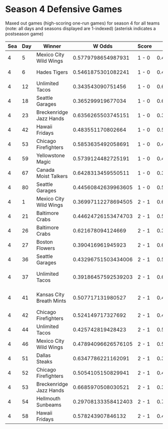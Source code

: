 # Season 4 Defensive Games



Maxed out games (high-scoring one-run games) for season 4 for all teams (note: all days and seasons displayed are 1-indexed) (asterisk indicates a postseason game)


| Sea | Day | Winner | W Odds | Score | L Odds | Loser | 
| ------ |------ |------ |------ |------ |------ |------ |
| 4 | 5 | Mexico City Wild Wings | 0.5779798654987931 | 1 - 0 | 0.422020134501206 | Miami Dalé | 
| 4 | 6 | Hades Tigers | 0.5461875301082241 | 1 - 0 | 0.45381246989177504 | Canada Moist Talkers | 
| 4 | 12 | Unlimited Tacos | 0.343543090751456 | 1 - 0 | 0.656456909248543 | Kansas City Breath Mints | 
| 4 | 18 | Seattle Garages | 0.365299919677034 | 1 - 0 | 0.6347000803229651 | Breckenridge Jazz Hands | 
| 4 | 23 | Breckenridge Jazz Hands | 0.6356265503745151 | 1 - 0 | 0.364373449625484 | Miami Dalé | 
| 4 | 42 | Hawaii Fridays | 0.483551170802664 | 1 - 0 | 0.516448829197335 | Boston Flowers | 
| 4 | 53 | Chicago Firefighters | 0.5853635492058691 | 1 - 0 | 0.41463645079413003 | Kansas City Breath Mints | 
| 4 | 59 | Yellowstone Magic | 0.5739124482725191 | 1 - 0 | 0.42608755172748103 | Kansas City Breath Mints | 
| 4 | 67 | Canada Moist Talkers | 0.6428313459550511 | 1 - 0 | 0.357168654044949 | Houston Spies | 
| 4 | 80 | Seattle Garages | 0.44560842639963605 | 1 - 0 | 0.5543915736003631 | Canada Moist Talkers | 
| 4 | 1 | Mexico City Wild Wings | 0.36997112278694505 | 2 - 1 | 0.630028877213054 | Baltimore Crabs | 
| 4 | 21 | Baltimore Crabs | 0.44624726153474703 | 2 - 1 | 0.5537527384652521 | Canada Moist Talkers | 
| 4 | 26 | Baltimore Crabs | 0.621678094124669 | 2 - 1 | 0.37832190587533004 | Breckenridge Jazz Hands | 
| 4 | 27 | Boston Flowers | 0.390416961945923 | 2 - 1 | 0.6095830380540771 | Kansas City Breath Mints | 
| 4 | 36 | Seattle Garages | 0.43296751503434006 | 2 - 1 | 0.5670324849656591 | Miami Dalé | 
| 4 | 37 | Unlimited Tacos | 0.39186457592539203 | 2 - 1 | 0.6081354240746071 | San Francisco Lovers | 
| 4 | 41 | Kansas City Breath Mints | 0.507717131980527 | 2 - 1 | 0.492282868019472 | Charleston Shoe Thieves | 
| 4 | 42 | Chicago Firefighters | 0.524149717327692 | 2 - 1 | 0.47585028267230706 | Yellowstone Magic | 
| 4 | 44 | Unlimited Tacos | 0.425742819428423 | 2 - 1 | 0.574257180571576 | Dallas Steaks | 
| 4 | 46 | Mexico City Wild Wings | 0.47894096626576105 | 2 - 1 | 0.521059033734238 | Breckenridge Jazz Hands | 
| 4 | 51 | Dallas Steaks | 0.6347786221162091 | 2 - 1 | 0.36522137788379005 | Unlimited Tacos | 
| 4 | 52 | Chicago Firefighters | 0.5054105150829941 | 2 - 1 | 0.49458948491700505 | Kansas City Breath Mints | 
| 4 | 53 | Breckenridge Jazz Hands | 0.6685970508030521 | 2 - 1 | 0.331402949196947 | Miami Dalé | 
| 4 | 54 | Hellmouth Sunbeams | 0.29708133358412403 | 2 - 1 | 0.7029186664158751 | Mexico City Wild Wings | 
| 4 | 58 | Hawaii Fridays | 0.578243907846132 | 2 - 1 | 0.42175609215386706 | Dallas Steaks | 


